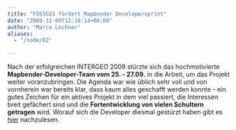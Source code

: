 ```yaml
---
title: "FOSSGIS fördert Mapbender Developersprint"
date: "2009-11-09T12:18:14+00:00"
author: "Marco Lechner"
aliases:
  - "/node/82"

---
```


<p>Nach der erfolgreichen INTERGEO 2009 stürzte sich das hochmotivierte <strong>Mapbender-Developer-Team vom 25. - 27.09.</strong> in die Arbeit, um das Projekt weiter voranzubringen. Die Agenda war wie üblich sehr voll und von vornherein war bereits klar, dass kaum alles geschafft werden konnte - ein gutes Zeichen für ein aktives Projekt in dem viel passiert, die Interessen breit gefächert sind und die <strong>Fortentwicklung von vielen Schultern getragen</strong> wird. Worauf sich die Developer diesmal gestürzt haben gibt es <a href="http://www.fossgis.de/node/80">hier</a> nachzulesen.</p>
